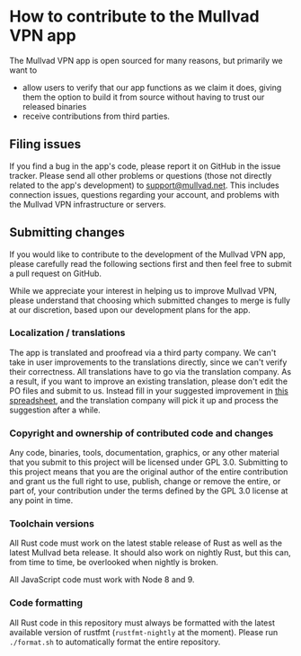 # How to contribute to the Mullvad VPN app

The Mullvad VPN app is open sourced for many reasons, but primarily we want to
* allow users to verify that our app functions as we claim it does, giving them the option to build
  it from source without having to trust our released binaries
* receive contributions from third parties.


## Filing issues

If you find a bug in the app's code, please report it on GitHub in the issue tracker. Please send
all other problems or questions (those not directly related to the app's development) to
[support@mullvad.net](mailto:support@mullvad.net). This includes connection issues, questions
regarding your account, and problems with the Mullvad VPN infrastructure or servers.


## Submitting changes

If you would like to contribute to the development of the Mullvad VPN app, please carefully read the
following sections first and then feel free to submit a pull request on GitHub.

While we appreciate your interest in helping us to improve Mullvad VPN, please understand that
choosing which submitted changes to merge is fully at our discretion, based upon our development
plans for the app.

### Localization / translations

The app is translated and proofread via a third party company. We can't take in user improvements
to the translations directly, since we can't verify their correctness. All translations have to
go via the translation company. As a result, if you want to improve an existing
translation, please don't edit the PO files and submit to us. Instead fill in your suggested
improvement in [this spreadsheet], and the translation company will pick it up and process the
suggestion after a while.

[this spreadsheet]: https://docs.google.com/spreadsheets/d/1JeWs5Fzen2oWrMCmZKvue_iAM4VUlhwTWnodBQYz0c0/edit#gid=1649013858

### Copyright and ownership of contributed code and changes

Any code, binaries, tools, documentation, graphics, or any other material that you submit to this
project will be licensed under GPL 3.0. Submitting to this project means that you are the original
author of the entire contribution and grant us the full right to use, publish, change or remove
the entire, or part of, your contribution under the terms defined by the GPL 3.0 license at any
point in time.

### Toolchain versions

All Rust code must work on the latest stable release of Rust as well as the latest Mullvad beta
release. It should also work on nightly Rust, but this can, from time to time, be overlooked when
nightly is broken.

All JavaScript code must work with Node 8 and 9.

### Code formatting

All Rust code in this repository must always be formatted with the latest available version of
rustfmt (`rustfmt-nightly` at the moment). Please run `./format.sh` to automatically format
the entire repository.
